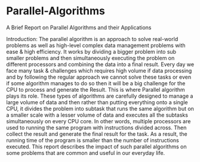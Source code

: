 # Parallel-Algorithms
A Brief Report on Parallel Algorithms and their Applications

Introduction:
The parallel algorithm is an approach to solve real-world problems as well as
high-level complex data management problems with ease & high efficiency. It
works by dividing a bigger problem into sub smaller problems and then
simultaneously executing the problem on different processors and combining
the data into a final result.
Every day we face many task & challenges which requires high volume if data
processing and by following the regular approach we cannot solve these
tasks or even if some algorithm manages to do so then it will be a big
challenge for the CPU to process and generate the Result.
This is where Parallel algorithm plays its role. These types of algorithms are
carefully designed to manage a large volume of data and then rather than
putting everything onto a single CPU, it divides the problem into subtask that
runs the same algorithm but on a smaller scale with a lesser volume of data
and executes all the subtasks simultaneously on every CPU core. In other
words, multiple processors are used to running the same program with
instructions divided across. Then collect the result and generate the final
result for the task.
As a result, the running time of the program is smaller than the number of
instructions executed.
This report describes the impact of such parallel algorithms on some
problems that are common and useful in our everyday life.

